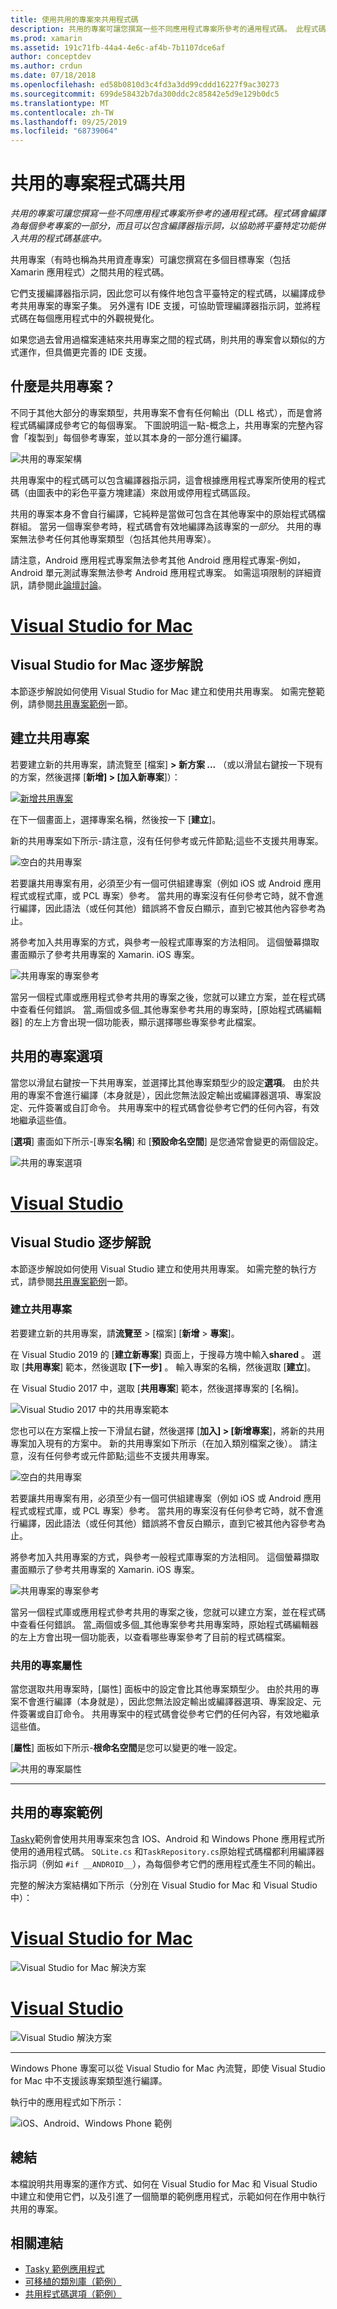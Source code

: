 ```yaml
---
title: 使用共用的專案來共用程式碼
description: 共用的專案可讓您撰寫一些不同應用程式專案所參考的通用程式碼。 此程式碼會編譯成每個參考專案的一部分，並且可以包含編譯器指示詞，以協助將平台專用功能併入到共用程式碼基底中。
ms.prod: xamarin
ms.assetid: 191c71fb-44a4-4e6c-af4b-7b1107dce6af
author: conceptdev
ms.author: crdun
ms.date: 07/18/2018
ms.openlocfilehash: ed58b0810d3c4fd3a3dd99cddd16227f9ac30273
ms.sourcegitcommit: 699de58432b7da300ddc2c85842e5d9e129b0dc5
ms.translationtype: MT
ms.contentlocale: zh-TW
ms.lasthandoff: 09/25/2019
ms.locfileid: "68739064"
---
```

# <a name="shared-projects-code-sharing"></a>共用的專案程式碼共用

_共用的專案可讓您撰寫一些不同應用程式專案所參考的通用程式碼。程式碼會編譯為每個參考專案的一部分，而且可以包含編譯器指示詞，以協助將平臺特定功能併入共用的程式碼基底中。_

共用專案（有時也稱為共用資產專案）可讓您撰寫在多個目標專案（包括 Xamarin 應用程式）之間共用的程式碼。

它們支援編譯器指示詞，因此您可以有條件地包含平臺特定的程式碼，以編譯成參考共用專案的專案子集。 另外還有 IDE 支援，可協助管理編譯器指示詞，並將程式碼在每個應用程式中的外觀視覺化。

如果您過去曾用過檔案連結來共用專案之間的程式碼，則共用的專案會以類似的方式運作，但具備更完善的 IDE 支援。

## <a name="what-is-a-shared-project"></a>什麼是共用專案？

不同于其他大部分的專案類型，共用專案不會有任何輸出（DLL 格式），而是會將程式碼編譯成參考它的每個專案。 下圖說明這一點-概念上，共用專案的完整內容會「複製到」每個參考專案，並以其本身的一部分進行編譯。

![](shared-projects-images/sharedassetproject.png "共用的專案架構")

共用專案中的程式碼可以包含編譯器指示詞，這會根據應用程式專案所使用的程式碼（由圖表中的彩色平臺方塊建議）來啟用或停用程式碼區段。

共用的專案本身不會自行編譯，它純粹是當做可包含在其他專案中的原始程式碼檔群組。 當另一個專案參考時，程式碼會有效地編譯為該專案的*一部分*。 共用的專案無法參考任何其他專案類型（包括其他共用專案）。

請注意，Android 應用程式專案無法參考其他 Android 應用程式專案-例如，Android 單元測試專案無法參考 Android 應用程式專案。 如需這項限制的詳細資訊，請參閱此[論壇討論](http://forums.xamarin.com/discussion/comment/98092/)。

# <a name="visual-studio-for-mactabmacos"></a>[Visual Studio for Mac](#tab/macos)

## <a name="visual-studio-for-mac-walkthrough"></a>Visual Studio for Mac 逐步解說

本節逐步解說如何使用 Visual Studio for Mac 建立和使用共用專案。 如需完整範例，請參閱[共用專案範例](#Shared_Project_Example)一節。

## <a name="creating-a-shared-project"></a>建立共用專案

若要建立新的共用專案，請流覽至 [檔案] **> 新方案 ...** （或以滑鼠右鍵按一下現有的方案，然後選擇 [**新增] > [加入新專案**]）：

[![新增共用專案](shared-projects-images/xs-newsolution-sml.png "新增解決方案")](shared-projects-images/xs-newsolution.png#lightbox)

在下一個畫面上，選擇專案名稱，然後按一下 [**建立**]。

新的共用專案如下所示-請注意，沒有任何參考或元件節點;這些不支援共用專案。

![空白的共用專案](shared-projects-images/xs-empty.png "空白的共用專案")

若要讓共用專案有用，必須至少有一個可供組建專案（例如 iOS 或 Android 應用程式或程式庫，或 PCL 專案）參考。 當共用的專案沒有任何參考它時，就不會進行編譯，因此語法（或任何其他）錯誤將不會反白顯示，直到它被其他內容參考為止。

將參考加入共用專案的方式，與參考一般程式庫專案的方法相同。 這個螢幕擷取畫面顯示了參考共用專案的 Xamarin. iOS 專案。

![](shared-projects-images/xs-reference.png "共用專案的專案參考")

當另一個程式庫或應用程式參考共用的專案之後，您就可以建立方案，並在程式碼中查看任何錯誤。 當_兩個或多個_其他專案參考共用的專案時，[原始程式碼編輯器] 的左上方會出現一個功能表，顯示選擇哪些專案參考此檔案。

## <a name="shared-project-options"></a>共用的專案選項

當您以滑鼠右鍵按一下共用專案，並選擇比其他專案類型少的設定**選項**。 由於共用的專案不會進行編譯（本身就是），因此您無法設定輸出或編譯器選項、專案設定、元件簽署或自訂命令。 共用專案中的程式碼會從參考它們的任何內容，有效地繼承這些值。

[**選項**] 畫面如下所示-[專案**名稱**] 和 [**預設命名空間**] 是您通常會變更的兩個設定。

![](shared-projects-images/xs-sharedprojectoptions.png "共用的專案選項")

# <a name="visual-studiotabwindows"></a>[Visual Studio](#tab/windows)

## <a name="visual-studio-walkthrough"></a>Visual Studio 逐步解說

本節逐步解說如何使用 Visual Studio 建立和使用共用專案。 如需完整的執行方式，請參閱[共用專案範例](#Shared_Project_Example)一節。

### <a name="creating-a-shared-project"></a>建立共用專案

若要建立新的共用專案，請**流覽至** > [檔案] [**新增** > **專案**]。

在 Visual Studio 2019 的 [**建立新專案**] 頁面上，于搜尋方塊中輸入**shared** 。 選取 [**共用專案**] 範本，然後選取 **[下一步]** 。 輸入專案的名稱，然後選取 [**建立**]。

在 Visual Studio 2017 中，選取 [**共用專案**] 範本，然後選擇專案的 [名稱]。

![Visual Studio 2017 中的共用專案範本](shared-projects-images/vs-newsolution.png)

您也可以在方案檔上按一下滑鼠右鍵，然後選擇 [**加入] > [新增專案**]，將新的共用專案加入現有的方案中。 新的共用專案如下所示（在加入類別檔案之後）。 請注意，沒有任何參考或元件節點;這些不支援共用專案。

![](shared-projects-images/vs-empty.png "空白的共用專案")

若要讓共用專案有用，必須至少有一個可供組建專案（例如 iOS 或 Android 應用程式或程式庫，或 PCL 專案）參考。 當共用的專案沒有任何參考它時，就不會進行編譯，因此語法（或任何其他）錯誤將不會反白顯示，直到它被其他內容參考為止。

將參考加入共用專案的方式，與參考一般程式庫專案的方法相同。 這個螢幕擷取畫面顯示了參考共用專案的 Xamarin. iOS 專案。

![](shared-projects-images/vs-reference.png "共用專案的專案參考")

當另一個程式庫或應用程式參考共用的專案之後，您就可以建立方案，並在程式碼中查看任何錯誤。 當_兩個或多個_其他專案參考共用專案時，原始程式碼編輯器的左上方會出現一個功能表，以查看哪些專案參考了目前的程式碼檔案。

### <a name="shared-project-properties"></a>共用的專案屬性

當您選取共用專案時，[屬性] 面板中的設定會比其他專案類型少。 由於共用的專案不會進行編譯（本身就是），因此您無法設定輸出或編譯器選項、專案設定、元件簽署或自訂命令。 共用專案中的程式碼會從參考它們的任何內容，有效地繼承這些值。

[**屬性**] 面板如下所示-**根命名空間**是您可以變更的唯一設定。

![](shared-projects-images/vs-sharedprojectproperties.png "共用的專案屬性")

-----

<a name="Shared_Project_Example"/>

## <a name="shared-project-example"></a>共用的專案範例

[Tasky](https://github.com/xamarin/mobile-samples/tree/master/Tasky)範例會使用共用專案來包含 IOS、Android 和 Windows Phone 應用程式所使用的通用程式碼。 `SQLite.cs` 和`TaskRepository.cs`原始程式碼檔都利用編譯器指示詞（例如 `#if __ANDROID__`），為每個參考它們的應用程式產生不同的輸出。

完整的解決方案結構如下所示（分別在 Visual Studio for Mac 和 Visual Studio 中）：

# <a name="visual-studio-for-mactabmacos"></a>[Visual Studio for Mac](#tab/macos)

![](shared-projects-images/xs-examplesolution.png "Visual Studio for Mac 解決方案")

# <a name="visual-studiotabwindows"></a>[Visual Studio](#tab/windows)

![](shared-projects-images/vs-examplesolution.png "Visual Studio 解決方案")

-----

Windows Phone 專案可以從 Visual Studio for Mac 內流覽，即使 Visual Studio for Mac 中不支援該專案類型進行編譯。

執行中的應用程式如下所示：

![](shared-projects-images/example.png "iOS、Android、Windows Phone 範例")

## <a name="summary"></a>總結

本檔說明共用專案的運作方式、如何在 Visual Studio for Mac 和 Visual Studio 中建立和使用它們，以及引進了一個簡單的範例應用程式，示範如何在作用中執行共用的專案。

## <a name="related-links"></a>相關連結

- [Tasky 範例應用程式](https://github.com/xamarin/mobile-samples/tree/master/Tasky)
- [可移植的類別庫（範例）](~/cross-platform/app-fundamentals/pcl.md)
- [共用程式碼選項（範例）](~/cross-platform/app-fundamentals/code-sharing.md)
